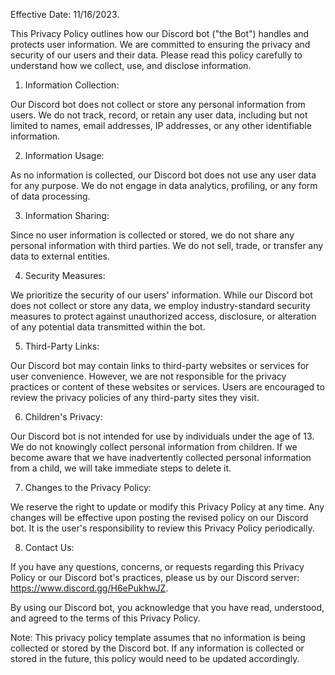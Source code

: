 Effective Date: 11/16/2023.

This Privacy Policy outlines how our Discord bot ("the Bot") handles and protects user information. We are committed to ensuring the privacy and security of our users and their data. Please read this policy carefully to understand how we collect, use, and disclose information.

1. Information Collection:

Our Discord bot does not collect or store any personal information from users. We do not track, record, or retain any user data, including but not limited to names, email addresses, IP addresses, or any other identifiable information.

2. Information Usage:

As no information is collected, our Discord bot does not use any user data for any purpose. We do not engage in data analytics, profiling, or any form of data processing.

3. Information Sharing:

Since no user information is collected or stored, we do not share any personal information with third parties. We do not sell, trade, or transfer any data to external entities.

4. Security Measures:

We prioritize the security of our users' information. While our Discord bot does not collect or store any data, we employ industry-standard security measures to protect against unauthorized access, disclosure, or alteration of any potential data transmitted within the bot.

5. Third-Party Links:

Our Discord bot may contain links to third-party websites or services for user convenience. However, we are not responsible for the privacy practices or content of these websites or services. Users are encouraged to review the privacy policies of any third-party sites they visit.

6. Children's Privacy:

Our Discord bot is not intended for use by individuals under the age of 13. We do not knowingly collect personal information from children. If we become aware that we have inadvertently collected personal information from a child, we will take immediate steps to delete it.

7. Changes to the Privacy Policy:

We reserve the right to update or modify this Privacy Policy at any time. Any changes will be effective upon posting the revised policy on our Discord bot. It is the user's responsibility to review this Privacy Policy periodically.

8. Contact Us:

If you have any questions, concerns, or requests regarding this Privacy Policy or our Discord bot's practices, please us by our Discord server: https://www.discord.gg/H6ePukhwJZ.

By using our Discord bot, you acknowledge that you have read, understood, and agreed to the terms of this Privacy Policy.

Note: This privacy policy template assumes that no information is being collected or stored by the Discord bot. If any information is collected or stored in the future, this policy would need to be updated accordingly.
